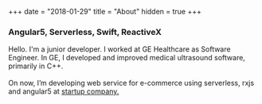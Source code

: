 +++
date = "2018-01-29"
title = "About"
hidden = true
+++

### Angular5, Serverless, Swift, ReactiveX

Hello. I'm a junior developer. I worked at GE Healthcare as Software Engineer. In GE, I developed and improved medical ultrasound software, primarily in C++.
<br>
<br>
On now, I’m developing web service for e-commerce using serverless, rxjs and angular5 at <a href="http://www.lemoncloud.io/" target="_blank">startup company.</a>